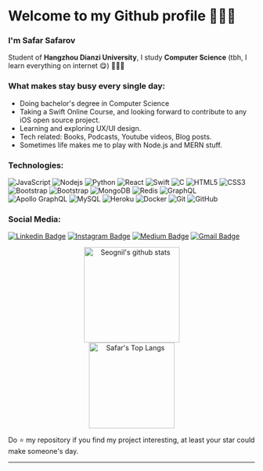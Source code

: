 # Welcome to my Github profile 🙋🏻‍♂️

### I'm Safar Safarov

Student of **Hangzhou Dianzi University**, I study **Computer Science** (tbh, I learn everything on internet 😋) 👨🏻‍💻

### What makes stay busy every single day:

- Doing bachelor's degree in Computer Science
- Taking a Swift Online Course, and looking forward to contribute to any iOS open source project.
- Learning and exploring UX/UI design.
- Tech related: Books, Podcasts, Youtube videos, Blog posts.
- Sometimes life makes me to play with Node.js and MERN stuff.

### Technologies:

![JavaScript](https://img.shields.io/badge/-JavaScript-black?style=flat-square&logo=javascript)
![Nodejs](https://img.shields.io/badge/-Nodejs-black?style=flat-square&logo=Node.js)
![Python](https://img.shields.io/badge/-Python-black?style=flat-square&logo=Python)
![React](https://img.shields.io/badge/-React-black?style=flat-square&logo=react)
![Swift](https://img.shields.io/badge/-Swift-00599C?style=flat-square&logo=swift)
![C](https://img.shields.io/badge/-00599C?style=flat-square&logo=c)
![HTML5](https://img.shields.io/badge/-HTML5-E34F26?style=flat-square&logo=html5&logoColor=white)
![CSS3](https://img.shields.io/badge/-CSS3-1572B6?style=flat-square&logo=css3)
![Bootstrap](https://img.shields.io/badge/-Bootstrap-563D7C?style=flat-square&logo=bootstrap)
![Bootstrap](https://img.shields.io/badge/-materialize-563D7C?style=flat-square&logo=materialize)
![MongoDB](https://img.shields.io/badge/-MongoDB-black?style=flat-square&logo=mongodb)
![Redis](https://img.shields.io/badge/-Redis-black?style=flat-square&logo=Redis)
![GraphQL](https://img.shields.io/badge/-GraphQL-E10098?style=flat-square&logo=graphql)
![Apollo GraphQL](https://img.shields.io/badge/-Apollo%20GraphQL-311C87?style=flat-square&logo=apollo-graphql)
![MySQL](https://img.shields.io/badge/-MySQL-black?style=flat-square&logo=mysql)
![Heroku](https://img.shields.io/badge/-Heroku-430098?style=flat-square&logo=heroku)
![Docker](https://img.shields.io/badge/-Docker-black?style=flat-square&logo=docker)
![Git](https://img.shields.io/badge/-Git-black?style=flat-square&logo=git)
![GitHub](https://img.shields.io/badge/-GitHub-181717?style=flat-square&logo=github)

### Social Media:

[![Linkedin Badge](https://img.shields.io/badge/-LinkedIn-blue?style=flat-square&logo=Linkedin&logoColor=white&link=https://www.linkedin.com/in/safarmurod-safarov-085496160/)](https://www.linkedin.com/in/safarmurod-safarov-085496160/)
[![Instagram Badge](https://img.shields.io/badge/-Instagram-purple?style=flat-square&logo=instagram&logoColor=white&link=https://instagram.com/code_storm/)](https://instagram.com/code_storm/)
[![Medium Badge](https://img.shields.io/badge/-Medium-03a57a?style=flat-square&labelColor=000000&logo=Medium&link=https://medium.com/@safarslife/)](https://medium.com/@safarslife)
[![Gmail Badge](https://img.shields.io/badge/-Gmail-c14438?style=flat-square&logo=Gmail&logoColor=white&link=mailto:safarov7safar@gmail.com)](mailto:safarov7safar@gmail.com)

<div align="center">
  <img src="https://github-readme-stats.vercel.app/api?username=safarsafarov&show_icons=true&theme=tokyonight&hide_title=true" alt="Seognil's github stats" height="195px" />
</div>
<div align="center">
  <img src="https://github-readme-stats.vercel.app/api/top-langs/?username=safarsafarov&theme=dracula&layout=compact&card_width=300" alt="Safar's Top Langs" height="175px" />
</div>

<p>Do ⭐ my repository if you find my project interesting, at least your star could make someone's day.</p>

<hr>
